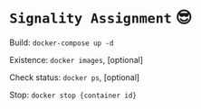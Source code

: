 # `Signality Assignment` :sunglasses:

Build: `docker-compose up -d`

Existence: `docker images`, [optional]

Check status: `docker ps`, [optional]

Stop: `docker stop {container id}`